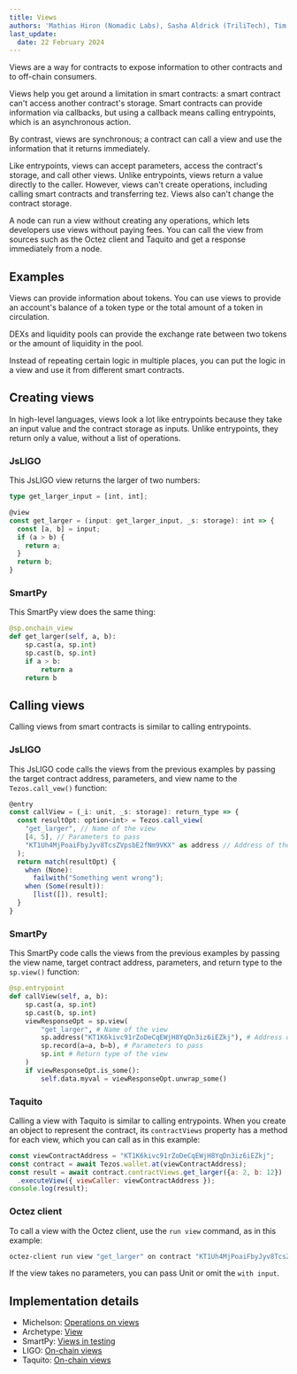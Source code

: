 ```yaml
---
title: Views
authors: 'Mathias Hiron (Nomadic Labs), Sasha Aldrick (TriliTech), Tim McMackin (TriliTech)'
last_update:
  date: 22 February 2024
---
```


Views are a way for contracts to expose information to other contracts and to off-chain consumers.

Views help you get around a limitation in smart contracts: a smart contract can't access another contract's storage.
Smart contracts can provide information via callbacks, but using a callback means calling entrypoints, which is an asynchronous action.

By contrast, views are synchronous; a contract can call a view and use the information that it returns immediately.

Like entrypoints, views can accept parameters, access the contract's storage, and call other views.
Unlike entrypoints, views return a value directly to the caller.
However, views can't create operations, including calling smart contracts and transferring tez.
Views also can't change the contract storage.

A node can run a view without creating any operations, which lets developers use views without paying fees.
You can call the view from sources such as the Octez client and Taquito and get a response immediately from a node.

## Examples

Views can provide information about tokens.
You can use views to provide an account's balance of a token type or the total amount of a token in circulation.

DEXs and liquidity pools can provide the exchange rate between two tokens or the amount of liquidity in the pool.

Instead of repeating certain logic in multiple places, you can put the logic in a view and use it from different smart contracts.

## Creating views

In high-level languages, views look a lot like entrypoints because they take an input value and the contract storage as inputs.
Unlike entrypoints, they return only a value, without a list of operations.

### JsLIGO

This JsLIGO view returns the larger of two numbers:

```ts
type get_larger_input = [int, int];

@view
const get_larger = (input: get_larger_input, _s: storage): int => {
  const [a, b] = input;
  if (a > b) {
    return a;
  }
  return b;
}
```

### SmartPy

This SmartPy view does the same thing:

```python
@sp.onchain_view
def get_larger(self, a, b):
    sp.cast(a, sp.int)
    sp.cast(b, sp.int)
    if a > b:
        return a
    return b
```

## Calling views

Calling views from smart contracts is similar to calling entrypoints.

### JsLIGO

This JsLIGO code calls the views from the previous examples by passing the target contract address, parameters, and view name to the `Tezos.call_vew()` function:

```ts
@entry
const callView = (_i: unit, _s: storage): return_type => {
  const resultOpt: option<int> = Tezos.call_view(
    "get_larger", // Name of the view
    [4, 5], // Parameters to pass
    "KT1Uh4MjPoaiFbyJyv8TcsZVpsbE2fNm9VKX" as address // Address of the contract
  );
  return match(resultOpt) {
    when (None):
      failwith("Something went wrong");
    when (Some(result)):
      [list([]), result];
  }
}
```

### SmartPy

This SmartPy code calls the views from the previous examples by passing the view name, target contract address, parameters, and return type to the `sp.view()` function:

```python
@sp.entrypoint
def callView(self, a, b):
    sp.cast(a, sp.int)
    sp.cast(b, sp.int)
    viewResponseOpt = sp.view(
        "get_larger", # Name of the view
        sp.address("KT1K6kivc91rZoDeCqEWjH8YqDn3iz6iEZkj"), # Address of the contract
        sp.record(a=a, b=b), # Parameters to pass
        sp.int # Return type of the view
    )
    if viewResponseOpt.is_some():
        self.data.myval = viewResponseOpt.unwrap_some()
```

### Taquito

Calling a view with Taquito is similar to calling entrypoints.
When you create an object to represent the contract, its `contractViews` property has a method for each view, which you can call as in this example:

```javascript
const viewContractAddress = "KT1K6kivc91rZoDeCqEWjH8YqDn3iz6iEZkj";
const contract = await Tezos.wallet.at(viewContractAddress);
const result = await contract.contractViews.get_larger({a: 2, b: 12})
  .executeView({ viewCaller: viewContractAddress });
console.log(result);
```

### Octez client

To call a view with the Octez client, use the `run view` command, as in this example:

```bash
octez-client run view "get_larger" on contract "KT1Uh4MjPoaiFbyJyv8TcsZVpsbE2fNm9VKX" with input "Pair 4 5"
```

If the view takes no parameters, you can pass Unit or omit the `with input`.
<!-- TODO link to info on encoding param values -->

## Implementation details

- Michelson: [Operations on views](https://tezos.gitlab.io/active/michelson.html#operations-on-views)
- Archetype: [View](https://archetype-lang.org/docs/reference/declarations/view)
- SmartPy: [Views in testing](https://smartpy.io/manual/scenarios/testing_contracts#views)
- LIGO: [On-chain views](https://ligolang.org/docs/protocol/hangzhou#on-chain-views)
- Taquito: [On-chain views](https://tezostaquito.io/docs/on_chain_views)
